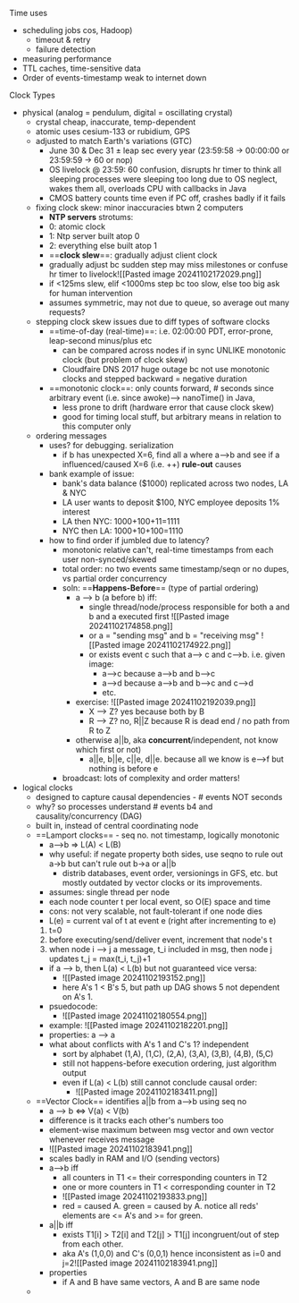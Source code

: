 
Time uses
- scheduling jobs cos, Hadoop)
    - timeout & retry
    - failure detection
- measuring performance
- TTL caches, time-sensitive data
- Order of events-timestamp weak to internet down

Clock Types
- physical (analog = pendulum, digital = oscillating crystal)
    - crystal cheap, inaccurate, temp-dependent
    - atomic uses cesium-133 or rubidium, GPS
    - adjusted to match Earth's variations (GTC)
        - June 30 & Dec 31 ± leap sec every year (23:59:58 → 00:00:00 or 23:59:59 → 60 or nop)
        - OS livelock @ 23:59: 60 confusion, disrupts hr timer to think all sleeping processes were sleeping too long due to OS neglect, wakes them all, overloads CPU with callbacks in Java
        - CMOS battery counts time even if PC off, crashes badly if it fails
    - fixing clock skew: minor inaccuracies btwn 2 computers
        - **NTP servers** strotums:
        - 0: atomic clock
        - 1: Ntp server built atop 0
        - 2: everything else built atop 1
		- ==**clock slew**==: gradually adjust client clock
		- gradually adjust bc sudden step may miss milestones or confuse hr timer to livelock![[Pasted image 20241102172029.png]]
		- if <125ms slew, elif <1000ms step bc too slow, else too big ask for human intervention
		- assumes symmetric, may not due to queue, so average out many requests? 
	- stepping clock skew issues due to diff types of software clocks
		- ==time-of-day (real-time)==: i.e. 02:00:00 PDT, error-prone, leap-second minus/plus etc
			- can be compared across nodes if in sync UNLIKE monotonic clock (but problem of clock skew)
			- Cloudfaire DNS 2017 huge outage bc not use monotonic clocks and stepped backward = negative duration
		- ==monotonic clock==: only counts forward, # seconds since arbitrary event (i.e. since awoke)--> nanoTime() in Java,
			- less prone to drift (hardware error that cause clock skew)
			- good for timing local stuff, but arbitrary means in relation to this computer only
	- ordering messages 
		- uses? for debugging. serialization
			- if b has unexpected X=6, find all a where a-->b and see if a influenced/caused X=6 (i.e. ++) **rule-out** causes
		- bank example of issue:
			- bank's data balance ($1000) replicated across two nodes, LA & NYC
			- LA user wants to deposit $100, NYC employee deposits 1% interest
			- LA then NYC: $1000+$100+$11=$1111
			- NYC then LA: $1000+$10+$100=$1110
		- how to find order if jumbled due to latency?
			- monotonic relative can't, real-time timestamps from each user non-synced/skewed
			- total order: no two events same timestamp/seqn or no dupes, vs partial order concurrency
			- soln: ==**Happens-Before**== (type of partial ordering)
				- a --> b (a before b) iff:
					- single thread/node/process responsible for both a and b and a executed first
					![[Pasted image 20241102174858.png]]
					- or a = "sending msg" and b = "receiving msg"
					![[Pasted image 20241102174922.png]]
					- or exists event c such that a--> c and c-->b.  i.e. given image:
						- a-->c because a-->b and b-->c
						- a-->d because a-->b and b-->c and c-->d
						- etc. 
				- exercise: ![[Pasted image 20241102192039.png]]
					- X --> Z?   yes because both by B
					- R --> Z?   no, R||Z because R is dead end / no path from R to Z
				- otherwise a||b, aka **concurrent**/independent,  not know which first or not)
					- a||e,  b||e,  c||e, d||e.  because all we know is e-->f but nothing is before e
			- broadcast: lots of complexity and order matters!
- logical clocks
	- designed to capture causal dependencies - # events NOT seconds
	- why? so processes understand # events b4 and causality/concurrency (DAG)
	- built in, instead of central coordinating node
	- ==Lamport clocks== - seq no. not timestamp, logically monotonic 
		- a-->b => L(A) < L(B)
		- why useful: if negate property both sides, use seqno to rule out a->b but can't rule out b->a or a||b
			- distrib databases, event order, versionings in GFS, etc. but mostly outdated by vector clocks or its improvements.
		- assumes: single thread per node
		- each node counter t per local event, so O(E) space and time
		- cons: not very scalable, not fault-tolerant if one node dies
		- L(e) = current val of t at event e (right after incrementing to e)
		 1. t=0 
		 2. before executing/send/deliver event, increment that node's t
		 3. when node i --> j a message, t_i included in msg, then node j updates t_j = max(t_i, t_j)+1
		- if a --> b,  then L(a) < L(b) but not guaranteed vice versa:
			- ![[Pasted image 20241102193152.png]]
			- here A's 1 < B's 5, but path up DAG shows 5 not dependent on A's 1. 
		- psuedocode:
			- ![[Pasted image 20241102180554.png]]
		- example: ![[Pasted image 20241102182201.png]]
		- properties:  a --> a
		- what about conflicts with A's 1 and C's 1?  independent
			- sort by alphabet (1,A), (1,C), (2,A), (3,A), (3,B), (4,B), (5,C)
			- still not happens-before execution ordering, just algorithm output
			- even if L(a) < L(b) still cannot conclude causal order:
				- ![[Pasted image 20241102183411.png]]
	- ==Vector Clock== identifies a||b from a-->b using seq no
		- a --> b  <=> V(a) < V(b)
		- difference is it tracks each other's numbers too
		- element-wise maximum between msg vector and own vector whenever receives message
		- ![[Pasted image 20241102183941.png]]
		- scales badly in RAM and I/O (sending vectors) 
		- a-->b iff
			- all counters in T1 <= their corresponding counters in T2
			- one or more counters in T1 <  corresponding counter in T2
			- ![[Pasted image 20241102193833.png]]
			- red = caused A.  green = caused by A. notice all reds' elements are <= A's and >= for green. 
		- a||b iff
			- exists T1[i] > T2[i] and T2[j] > T1[j] incongruent/out of step from each other. 
			- aka A's (1,0,0) and C's (0,0,1) hence inconsistent as i=0 and j=2![[Pasted image 20241102183941.png]]
		- properties
			- if A and B have same vectors, A and B are same node
	- 